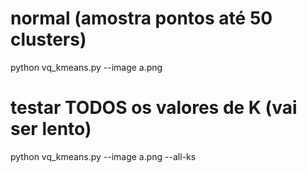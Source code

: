 # normal (amostra pontos até 50 clusters)
python vq_kmeans.py --image a.png

# testar TODOS os valores de K (vai ser lento)
python vq_kmeans.py --image a.png --all-ks